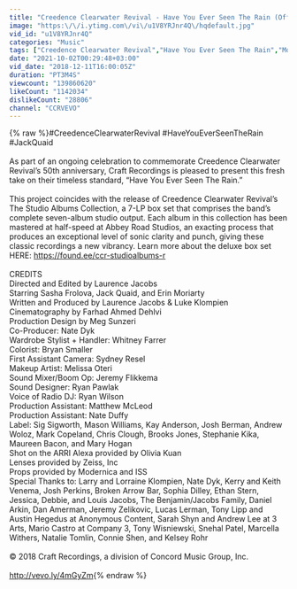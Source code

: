 ```yaml
---
title: "Creedence Clearwater Revival - Have You Ever Seen The Rain (Official)"
image: "https:\/\/i.ytimg.com\/vi\/u1V8YRJnr4Q\/hqdefault.jpg"
vid_id: "u1V8YRJnr4Q"
categories: "Music"
tags: ["Creedence Clearwater Revival","Have You Ever Seen The Rain","Montana"]
date: "2021-10-02T00:29:48+03:00"
vid_date: "2018-12-11T16:00:05Z"
duration: "PT3M4S"
viewcount: "139860620"
likeCount: "1142034"
dislikeCount: "28806"
channel: "CCRVEVO"
---
```

{% raw %}#CreedenceClearwaterRevival #HaveYouEverSeenTheRain #JackQuaid<br /><br />As part of an ongoing celebration to commemorate Creedence Clearwater Revival’s 50th anniversary, Craft Recordings is pleased to present this fresh take on their timeless standard, “Have You Ever Seen The Rain.” <br /><br />This project coincides with the release of Creedence Clearwater Revival’s The Studio Albums Collection, a 7-LP box set that comprises the band’s complete seven-album studio output. Each album in this collection has been mastered at half-speed at Abbey Road Studios, an exacting process that produces an exceptional level of sonic clarity and punch, giving these classic recordings a new vibrancy. Learn more about the deluxe box set HERE: <a rel="nofollow" target="blank" href="https://found.ee/ccr-studioalbums-r">https://found.ee/ccr-studioalbums-r</a> <br /><br />CREDITS<br />Directed and Edited by Laurence Jacobs<br />Starring Sasha Frolova, Jack Quaid, and Erin Moriarty<br />Written and Produced by Laurence Jacobs &amp; Luke Klompien<br />Cinematography by Farhad Ahmed Dehlvi<br />Production Design by Meg Sunzeri<br />Co-Producer: Nate Dyk<br />Wardrobe Stylist + Handler: Whitney Farrer<br />Colorist: Bryan Smaller<br />First Assistant Camera: Sydney Resel<br />Makeup Artist: Melissa Oteri<br />Sound Mixer/Boom Op: Jeremy Flikkema<br />Sound Designer: Ryan Pawlak<br />Voice of Radio DJ: Ryan Wilson<br />Production Assistant: Matthew McLeod <br />Production Assistant: Nate Duffy<br />Label: Sig Sigworth, Mason Williams, Kay Anderson, Josh Berman, Andrew Woloz, Mark Copeland, Chris Clough, Brooks Jones, Stephanie Kika, Maureen Bacon, and Mary Hogan<br />Shot on the ARRI Alexa provided by Olivia Kuan<br />Lenses provided by Zeiss, Inc<br />Props provided by Modernica and ISS<br />Special Thanks to: Larry and Lorraine Klompien, Nate Dyk, Kerry and Keith Venema, Josh Perkins, Broken Arrow Bar, Sophia Dilley, Ethan Stern, Jessica, Debbie, and Louis Jacobs, The Benjamin/Jacobs Family, Daniel Arkin, Dan Amerman, Jeremy Zelikovic, Lucas Lerman, Tony Lipp and Austin Hegedus at Anonymous Content, Sarah Shyn and Andrew Lee at 3 Arts, Mario Castro at Company 3, Tony Wisniewski, Snehal Patel, Marcella Withers, Natalie Tomlin, Connie Shen, and Kelsey Rohr <br /><br />© 2018 Craft Recordings, a division of Concord Music Group, Inc.<br /><br /><a rel="nofollow" target="blank" href="http://vevo.ly/4mGyZm">http://vevo.ly/4mGyZm</a>{% endraw %}

